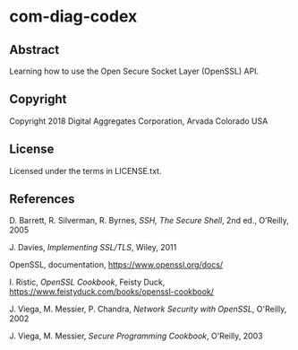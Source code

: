 # com-diag-codex

## Abstract

Learning how to use the Open Secure Socket Layer (OpenSSL) API.

## Copyright

Copyright 2018 Digital Aggregates Corporation, Arvada Colorado USA

## License

Licensed under the terms in LICENSE.txt.

## References

D. Barrett, R. Silverman, R. Byrnes, _SSH, The Secure Shell_, 2nd ed., O'Reilly, 2005

J. Davies, _Implementing SSL/TLS_, Wiley, 2011

OpenSSL, documentation, <https://www.openssl.org/docs/>

I. Ristic, _OpenSSL Cookbook_, Feisty Duck, <https://www.feistyduck.com/books/openssl-cookbook/>

J. Viega, M. Messier, P. Chandra, _Network Security with OpenSSL_, O'Reilly, 2002

J. Viega, M. Messier, _Secure Programming Cookbook_, O'Reilly, 2003
